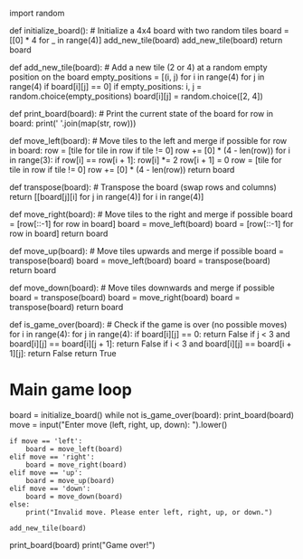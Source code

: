 import random

def initialize_board():
    # Initialize a 4x4 board with two random tiles
    board = [[0] * 4 for _ in range(4)]
    add_new_tile(board)
    add_new_tile(board)
    return board

def add_new_tile(board):
    # Add a new tile (2 or 4) at a random empty position on the board
    empty_positions = [(i, j) for i in range(4) for j in range(4) if board[i][j] == 0]
    if empty_positions:
        i, j = random.choice(empty_positions)
        board[i][j] = random.choice([2, 4])

def print_board(board):
    # Print the current state of the board
    for row in board:
        print(' '.join(map(str, row)))

def move_left(board):
    # Move tiles to the left and merge if possible
    for row in board:
        row = [tile for tile in row if tile != 0]
        row += [0] * (4 - len(row))
        for i in range(3):
            if row[i] == row[i + 1]:
                row[i] *= 2
                row[i + 1] = 0
        row = [tile for tile in row if tile != 0]
        row += [0] * (4 - len(row))
    return board

def transpose(board):
    # Transpose the board (swap rows and columns)
    return [[board[j][i] for j in range(4)] for i in range(4)]

def move_right(board):
    # Move tiles to the right and merge if possible
    board = [row[::-1] for row in board]
    board = move_left(board)
    board = [row[::-1] for row in board]
    return board

def move_up(board):
    # Move tiles upwards and merge if possible
    board = transpose(board)
    board = move_left(board)
    board = transpose(board)
    return board

def move_down(board):
    # Move tiles downwards and merge if possible
    board = transpose(board)
    board = move_right(board)
    board = transpose(board)
    return board

def is_game_over(board):
    # Check if the game is over (no possible moves)
    for i in range(4):
        for j in range(4):
            if board[i][j] == 0:
                return False
            if j < 3 and board[i][j] == board[i][j + 1]:
                return False
            if i < 3 and board[i][j] == board[i + 1][j]:
                return False
    return True

# Main game loop
board = initialize_board()
while not is_game_over(board):
    print_board(board)
    move = input("Enter move (left, right, up, down): ").lower()

    if move == 'left':
        board = move_left(board)
    elif move == 'right':
        board = move_right(board)
    elif move == 'up':
        board = move_up(board)
    elif move == 'down':
        board = move_down(board)
    else:
        print("Invalid move. Please enter left, right, up, or down.")

    add_new_tile(board)

print_board(board)
print("Game over!")
